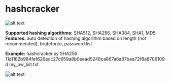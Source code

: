 # hashcracker
![alt text](https://raw.githubusercontent.com/Bot3939/hashcracker/master/imgs/usage.png) <br>

<b>Supported hashing algorithms:</b> SHA512, SHA256, SHA384, SHA1, MD5 <br>
<b>Features:</b> auto detection of hashing algorithm based on length (not recommended), bruteforce, password list 

<b>Example:</b> hashcracker.py SHA256 11a1162b984fef626ecc27c659a8b0eead5248ca867a6a87bea72f8a8706109d my_pw_list.txt <br>

![alt text](https://raw.githubusercontent.com/Bot3939/hashcracker/master/imgs/example.png) <br>

